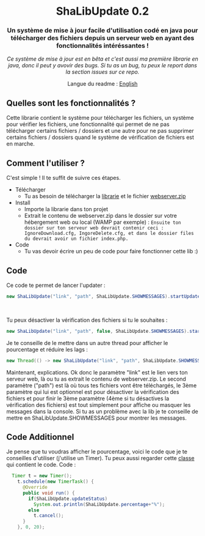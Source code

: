 <div align="center">
  <h1>ShaLibUpdate 0.2</h1>

### Un système de mise à jour facile d'utilisation codé en java pour télécharger des fichiers depuis un serveur web en ayant des fonctionnalités intéréssantes !
_Ce système de mise à jour est en bêta et c'est aussi ma première librarie en java, donc il peut y avovir des bugs. Si tu as un bug, tu peux le report dans la section issues sur ce repo._

Langue du readme : <a href="https://github.com/Shawiizz/ShaLibUpdate/blob/master/README.md">English</a>
</div>


**Quelles sont les fonctionnalités ?**
------
Cette librarie contient le système pour télécharger les fichiers, un système pour vérifier les fichiers, une fonctionnalité qui permet de ne pas télécharger certains fichiers / dossiers et une autre pour ne pas supprimer certains fichiers / dossiers quand le système de vérification de fichiers est en marche.


**Comment l'utiliser ?**
------
C'est simple ! Il te suffit de suivre ces étapes.
* Télécharger
  * Tu as besoin de télécharger la [librarie](https://github.com/Shawiizz/ShaLibUpdate/blob/master/ShaLibUpdate-0.2.jar) et le fichier [webserver.zip](https://github.com/Shawiizz/ShaLibUpdate/blob/master/Webserver.zip)
* Install
  * Importe la librarie dans ton projet
  * Extrait le contenu de webserver.zip dans le dossier sur votre hébergement web ou local (WAMP par exemple) :
  `Ensuite ton dossier sur ton serveur web devrait contenir ceci : IgnoreDownload.cfg, IngoreDelete.cfg, et dans le dossier files du devrait avoir un fichier index.php.`
* Code
  * Tu vas devoir écrire un peu de code pour faire fonctionner cette lib :)

**Code**
------
Ce code te permet de lancer l'updater :
```java
new ShaLibUpdate("link", "path", ShaLibUpdate.SHOWMESSAGES).startUpdater();
```
<br>

Tu peux désactiver la vérification des fichiers si tu le souhaites : 
```java
new ShaLibUpdate("link", "path", false, ShaLibUpdate.SHOWMESSAGES).startUpdater();
```

Je te conseille de le mettre dans un autre thread pour afficher le pourcentage et réduire les lags :
```java
new Thread(() -> new ShaLibUpdate("link", "path", ShaLibUpdate.SHOWMESSAGES).startUpdater()).start();
```
Maintenant, explications. Ok donc le paramètre "link" est le lien vers ton serveur web, là ou tu as extrait le contenu de webserver.zip. Le second paramètre ("path") est là où tous tes fichiers vont être téléchargés, le 3ème paramètre qui lui est optionnel est pour désactiver la vérification des fichiers et pour finir le 3ème paramètre (4ème si tu désactives la vérification des fichiers) est tout simplement pour affiche ou masquer les messages dans la console. Si tu as un problème avec la lib je te conseille de mettre en ShaLibUpdate.SHOWMESSAGES pour montrer les messages.

**Code Additionnel**
------
Je pense que tu voudras afficher le pourcentage, voici le code que je te conseilles d'utiliser (j'utilise un Timer). Tu peux aussi regarder cette [classe](https://github.com/Shawiizz/ShaLibUpdate/blob/master/src/TestUpdate.java) qui contient le code. Code :
```java
  Timer t = new Timer();
    t.schedule(new TimerTask() {
      @Override
      public void run() {
        if(ShaLibUpdate.updateStatus)
          System.out.println(ShaLibUpdate.percentage+"%");
        else
          t.cancel();
      }
    }, 0, 20);
```

